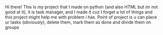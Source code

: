 Hi there! This is my project that I made on python (and also HTML but im not good at it), it is task manager, and I made it cuz I forget a lot of things and this project might help me with problem i has.
Point of project is u can place ur tasks (obviously), delete them, mark them as done and divide them on groups
